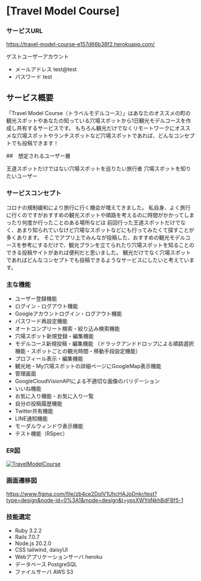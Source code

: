 # [Travel Model Course]

### サービスURL

https://travel-model-course-e157d66b38f2.herokuapp.com/

ゲストユーザーアカウント
- メールアドレス test@test
- パスワード test
## サービス概要

「Travel Model Course（トラベルモデルコース）」はあなたのオススメの町の観光スポットやあなたの知っている穴場スポットから1日観光モデルコースを作成し共有するサービスです。
もちろん観光だけでなくリモートワークにオススメな穴場スポットやランチスポットなど穴場スポットであれば、どんなコンセプトでも投稿できます！

##　想定されるユーザー層

王道スポットだけではない穴場スポットを巡りたい旅行者
穴場スポットを知りたいユーザー

### サービスコンセプト

コロナの規制緩和により旅行に行く機会が増えてきました。
私自身、よく旅行に行くのですがおすすめの観光スポットや順路を考えるのに時間がかかってしまったり何度か行ったことのある場所などは
前回行った王道スポットだけでなく、あまり知られていなけど穴場なスポットなどにも行ってみたくて探すことが多くあります。
そこでアプリ上でみんなが投稿した、おすすめの観光モデルコースを参考にするだけで、観光プランを立てられたり穴場スポットを知ることのできる投稿サイトがあれば便利だと思いました。
観光だけでなく穴場スポットであればどんなコンセプトでも投稿できるようなサービスにしたいと考えています。

### 主な機能

- ユーザー登録機能
- ログイン・ログアウト機能
- Googleアカウントログイン・ログアウト機能
- パスワード再設定機能
- オートコンプリート検索・絞り込み検索機能
- 穴場スポット新規登録・編集機能
- モデルコース新規投稿・編集機能
（ドラックアンドドロップによる順路選択機能・スポットごとの観光時間・移動手段設定機能）
- プロフィール表示・編集機能
- 観光地・My穴場スポットの詳細ページにGoogleMap表示機能
- 管理画面
- GoogleCloudVisionAPIによる不適切な画像のバリデーション
- いいね機能
- お気に入り機能・お気に入り一覧
- 自分の投稿履歴機能
- Twitter共有機能
- LINE通知機能
- モーダルウィンドウ表示機能
- テスト機能（RSpec）

### ER図

[![TravelModelCourse](https://i.gyazo.com/9815e3cacd24ee5328072298c9292379.png)](https://gyazo.com/9815e3cacd24ee5328072298c9292379)

### 画面遷移図

https://www.figma.com/file/zb4ce2DolV1UhcHAJoDnkr/test?type=design&node-id=0%3A1&mode=design&t=ypsXWYqNkhBdFBf5-1
### 技能選定

- Ruby 3.2.2
- Rails 7.0.7
- Node.js 20.2.0
- CSS tailwind, daisyUI
- Webアプリケーションサーバ heroku
- データベース PostgreSQL
- ファイルサーバ AWS S3
